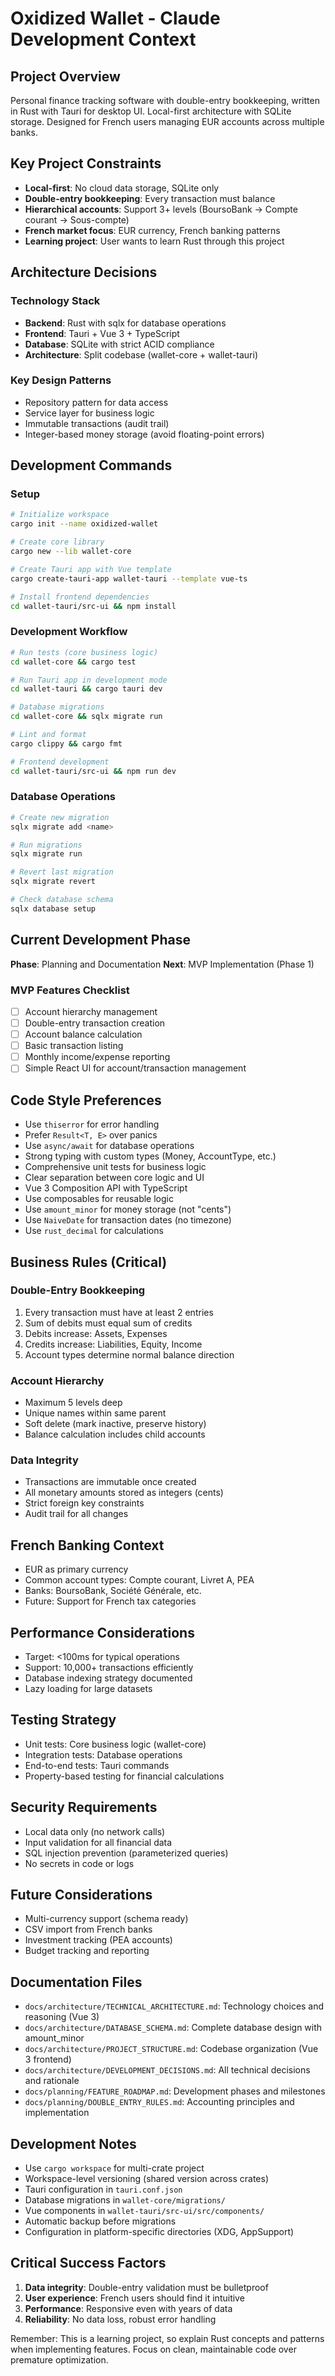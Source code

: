 # Oxidized Wallet - Claude Development Context

## Project Overview
Personal finance tracking software with double-entry bookkeeping, written in Rust with Tauri for desktop UI. Local-first architecture with SQLite storage. Designed for French users managing EUR accounts across multiple banks.

## Key Project Constraints
- **Local-first**: No cloud data storage, SQLite only
- **Double-entry bookkeeping**: Every transaction must balance
- **Hierarchical accounts**: Support 3+ levels (BoursoBank → Compte courant → Sous-compte)
- **French market focus**: EUR currency, French banking patterns
- **Learning project**: User wants to learn Rust through this project

## Architecture Decisions

### Technology Stack
- **Backend**: Rust with sqlx for database operations
- **Frontend**: Tauri + Vue 3 + TypeScript
- **Database**: SQLite with strict ACID compliance
- **Architecture**: Split codebase (wallet-core + wallet-tauri)

### Key Design Patterns
- Repository pattern for data access
- Service layer for business logic
- Immutable transactions (audit trail)
- Integer-based money storage (avoid floating-point errors)

## Development Commands

### Setup
```bash
# Initialize workspace
cargo init --name oxidized-wallet

# Create core library
cargo new --lib wallet-core

# Create Tauri app with Vue template
cargo create-tauri-app wallet-tauri --template vue-ts

# Install frontend dependencies
cd wallet-tauri/src-ui && npm install
```

### Development Workflow
```bash
# Run tests (core business logic)
cd wallet-core && cargo test

# Run Tauri app in development mode
cd wallet-tauri && cargo tauri dev

# Database migrations
cd wallet-core && sqlx migrate run

# Lint and format
cargo clippy && cargo fmt

# Frontend development
cd wallet-tauri/src-ui && npm run dev
```

### Database Operations
```bash
# Create new migration
sqlx migrate add <name>

# Run migrations
sqlx migrate run

# Revert last migration
sqlx migrate revert

# Check database schema
sqlx database setup
```

## Current Development Phase
**Phase**: Planning and Documentation
**Next**: MVP Implementation (Phase 1)

### MVP Features Checklist
- [ ] Account hierarchy management
- [ ] Double-entry transaction creation
- [ ] Account balance calculation
- [ ] Basic transaction listing
- [ ] Monthly income/expense reporting
- [ ] Simple React UI for account/transaction management

## Code Style Preferences
- Use `thiserror` for error handling
- Prefer `Result<T, E>` over panics
- Use `async/await` for database operations
- Strong typing with custom types (Money, AccountType, etc.)
- Comprehensive unit tests for business logic
- Clear separation between core logic and UI
- Vue 3 Composition API with TypeScript
- Use composables for reusable logic
- Use `amount_minor` for money storage (not "cents")
- Use `NaiveDate` for transaction dates (no timezone)
- Use `rust_decimal` for calculations

## Business Rules (Critical)

### Double-Entry Bookkeeping
1. Every transaction must have at least 2 entries
2. Sum of debits must equal sum of credits
3. Debits increase: Assets, Expenses
4. Credits increase: Liabilities, Equity, Income
5. Account types determine normal balance direction

### Account Hierarchy
- Maximum 5 levels deep
- Unique names within same parent
- Soft delete (mark inactive, preserve history)
- Balance calculation includes child accounts

### Data Integrity
- Transactions are immutable once created
- All monetary amounts stored as integers (cents)
- Strict foreign key constraints
- Audit trail for all changes

## French Banking Context
- EUR as primary currency
- Common account types: Compte courant, Livret A, PEA
- Banks: BoursoBank, Société Générale, etc.
- Future: Support for French tax categories

## Performance Considerations
- Target: <100ms for typical operations
- Support: 10,000+ transactions efficiently
- Database indexing strategy documented
- Lazy loading for large datasets

## Testing Strategy
- Unit tests: Core business logic (wallet-core)
- Integration tests: Database operations
- End-to-end tests: Tauri commands
- Property-based testing for financial calculations

## Security Requirements
- Local data only (no network calls)
- Input validation for all financial data
- SQL injection prevention (parameterized queries)
- No secrets in code or logs

## Future Considerations
- Multi-currency support (schema ready)
- CSV import from French banks
- Investment tracking (PEA accounts)
- Budget tracking and reporting

## Documentation Files
- `docs/architecture/TECHNICAL_ARCHITECTURE.md`: Technology choices and reasoning (Vue 3)
- `docs/architecture/DATABASE_SCHEMA.md`: Complete database design with amount_minor
- `docs/architecture/PROJECT_STRUCTURE.md`: Codebase organization (Vue 3 frontend)
- `docs/architecture/DEVELOPMENT_DECISIONS.md`: All technical decisions and rationale
- `docs/planning/FEATURE_ROADMAP.md`: Development phases and milestones
- `docs/planning/DOUBLE_ENTRY_RULES.md`: Accounting principles and implementation

## Development Notes
- Use `cargo workspace` for multi-crate project
- Workspace-level versioning (shared version across crates)
- Tauri configuration in `tauri.conf.json`
- Database migrations in `wallet-core/migrations/`
- Vue components in `wallet-tauri/src-ui/src/components/`
- Automatic backup before migrations
- Configuration in platform-specific directories (XDG, AppSupport)

## Critical Success Factors
1. **Data integrity**: Double-entry validation must be bulletproof
2. **User experience**: French users should find it intuitive
3. **Performance**: Responsive even with years of data
4. **Reliability**: No data loss, robust error handling

Remember: This is a learning project, so explain Rust concepts and patterns when implementing features. Focus on clean, maintainable code over premature optimization.